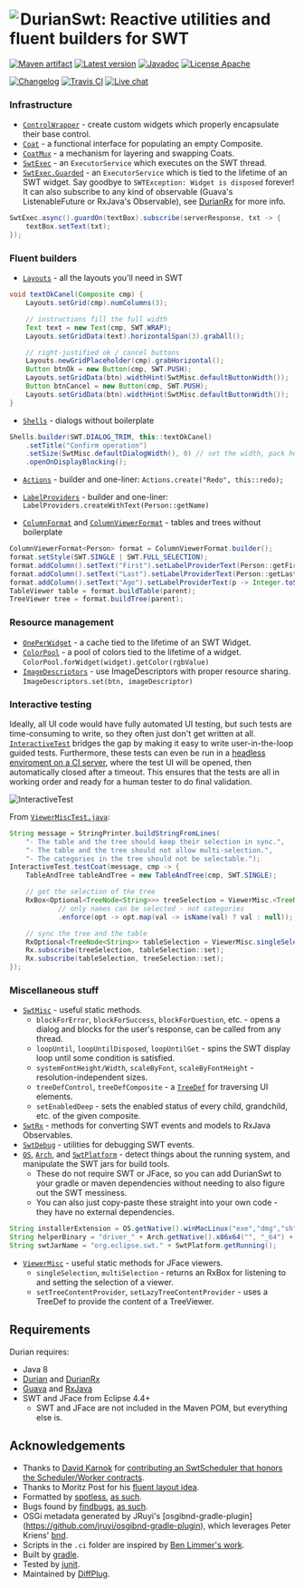 # <img align="left" src="durian-swt.png"> DurianSwt: Reactive utilities and fluent builders for SWT

<!---freshmark shields
output = [
	link(shield('Maven artifact', 'mavenCentral', '{{group}}:{{name}}', 'blue'), 'https://bintray.com/{{org}}/opensource/{{name}}/view'),
	link(shield('Latest version', 'latest', '{{stable}}', 'blue'), 'https://github.com/{{org}}/{{name}}/releases/latest'),
	link(shield('Javadoc', 'javadoc', 'OK', 'blue'), 'https://{{org}}.github.io/{{name}}/javadoc/{{stable}}/'),
	link(shield('License Apache', 'license', 'Apache', 'blue'), 'https://tldrlegal.com/license/apache-license-2.0-(apache-2.0)'),
	'',
	link(shield('Changelog', 'changelog', '{{version}}', 'brightgreen'), 'CHANGES.md'),
	link(image('Travis CI', 'https://travis-ci.org/{{org}}/{{name}}.svg?branch=master'), 'https://travis-ci.org/{{org}}/{{name}}'),
	link(shield('Live chat', 'gitter', 'live chat', 'brightgreen'), 'https://gitter.im/diffplug/durian')
	].join('\n');
-->
[![Maven artifact](https://img.shields.io/badge/mavenCentral-com.diffplug.durian%3Adurian--swt-blue.svg)](https://bintray.com/diffplug/opensource/durian-swt/view)
[![Latest version](https://img.shields.io/badge/latest-3.0.0.ALPHA-blue.svg)](https://github.com/diffplug/durian-swt/releases/latest)
[![Javadoc](https://img.shields.io/badge/javadoc-OK-blue.svg)](https://diffplug.github.io/durian-swt/javadoc/3.0.0.ALPHA/)
[![License Apache](https://img.shields.io/badge/license-Apache-blue.svg)](https://tldrlegal.com/license/apache-license-2.0-(apache-2.0))

[![Changelog](https://img.shields.io/badge/changelog-3.0.0--SNAPSHOT-brightgreen.svg)](CHANGES.md)
[![Travis CI](https://travis-ci.org/diffplug/durian-swt.svg?branch=master)](https://travis-ci.org/diffplug/durian-swt)
[![Live chat](https://img.shields.io/badge/gitter-live_chat-brightgreen.svg)](https://gitter.im/diffplug/durian)
<!---freshmark /shields -->

<!---freshmark javadoc
output = prefixDelimiterReplace(input, 'https://{{org}}.github.io/{{name}}/javadoc/', '/', stable);
-->
### Infrastructure

* [`ControlWrapper`](https://diffplug.github.io/durian-swt/javadoc/3.0.0.ALPHA/com/diffplug/common/swt/ControlWrapper.html) - create custom widgets which properly encapsulate their base control.
* [`Coat`](https://diffplug.github.io/durian-swt/javadoc/3.0.0.ALPHA/com/diffplug/common/swt/Coat.html) - a functional interface for populating an empty Composite.
* [`CoatMux`](https://diffplug.github.io/durian-swt/javadoc/3.0.0.ALPHA/com/diffplug/common/swt/CoatMux.html) - a mechanism for layering and swapping Coats.
* [`SwtExec`](https://diffplug.github.io/durian-swt/javadoc/3.0.0.ALPHA/com/diffplug/common/swt/SwtExec.html) - an `ExecutorService` which executes on the SWT thread.
* [`SwtExec.Guarded`](https://diffplug.github.io/durian-swt/javadoc/3.0.0.ALPHA/com/diffplug/common/swt/SwtExec.Guarded.html) - an `ExecutorService` which is tied to the lifetime of an SWT widget. Say goodbye to `SWTException: Widget is disposed` forever! It can also subscribe to any kind of observable (Guava's ListenableFuture or RxJava's Observable), see [DurianRx](https://github.com/diffplug/durian-rx) for more info.

```java
SwtExec.async().guardOn(textBox).subscribe(serverResponse, txt -> {
	textBox.setText(txt);
});
```

### Fluent builders

* [`Layouts`](https://diffplug.github.io/durian-swt/javadoc/3.0.0.ALPHA/com/diffplug/common/swt/Layouts.html) - all the layouts you'll need in SWT

```java
void textOkCanel(Composite cmp) {
	Layouts.setGrid(cmp).numColumns(3);

	// instructions fill the full width
	Text text = new Text(cmp, SWT.WRAP);
	Layouts.setGridData(text).horizontalSpan(3).grabAll();

	// right-justified ok / cancel buttons
	Layouts.newGridPlaceholder(cmp).grabHorizontal();
	Button btnOk = new Button(cmp, SWT.PUSH);
	Layouts.setGridData(btn).widthHint(SwtMisc.defaultButtonWidth());
	Button btnCancel = new Button(cmp, SWT.PUSH);
	Layouts.setGridData(btn).widthHint(SwtMisc.defaultButtonWidth());
}
```

* [`Shells`](https://diffplug.github.io/durian-swt/javadoc/3.0.0.ALPHA/com/diffplug/common/swt/Shells.html) - dialogs without boilerplate

```java
Shells.builder(SWT.DIALOG_TRIM, this::textOkCanel)
	.setTitle("Confirm operation")
	.setSize(SwtMisc.defaultDialogWidth(), 0) // set the width, pack height to fit contents
	.openOnDisplayBlocking();
```

* [`Actions`](https://diffplug.github.io/durian-swt/javadoc/3.0.0.ALPHA/com/diffplug/common/swt/jface/Actions.html) - builder and one-liner:
`Actions.create("Redo", this::redo);`

* [`LabelProviders`](https://diffplug.github.io/durian-swt/javadoc/3.0.0.ALPHA/com/diffplug/common/swt/jface/LabelProviders.html) - builder and one-liner:
`LabelProviders.createWithText(Person::getName)`

* [`ColumnFormat`](https://diffplug.github.io/durian-swt/javadoc/3.0.0.ALPHA/com/diffplug/common/swt/ColumnFormat.html) and [`ColumnViewerFormat`](https://diffplug.github.io/durian-swt/javadoc/3.0.0.ALPHA/com/diffplug/common/swt/jface/ColumnViewerFormat.html) - tables and trees without boilerplate

```java
ColumnViewerFormat<Person> format = ColumnViewerFormat.builder();
format.setStyle(SWT.SINGLE | SWT.FULL_SELECTION);
format.addColumn().setText("First").setLabelProviderText(Person::getFirstName);
format.addColumn().setText("Last").setLabelProviderText(Person::getLastName);
format.addColumn().setText("Age").setLabelProviderText(p -> Integer.toString(p.getAge())).setLayoutPixel(3 * SwtMisc.systemFontWidth());
TableViewer table = format.buildTable(parent);
TreeViewer tree = format.buildTree(parent);
```

### Resource management

* [`OnePerWidget`](https://diffplug.github.io/durian-swt/javadoc/3.0.0.ALPHA/com/diffplug/common/swt/OnePerWidget.html) - a cache tied to the lifetime of an SWT Widget.
* [`ColorPool`](https://diffplug.github.io/durian-swt/javadoc/3.0.0.ALPHA/com/diffplug/common/swt/ColorPool.html) - a pool of colors tied to the lifetime of a widget. `ColorPool.forWidget(widget).getColor(rgbValue)`
* [`ImageDescriptors`](https://diffplug.github.io/durian-swt/javadoc/3.0.0.ALPHA/com/diffplug/common/swt/jface/ImageDescriptors.html) - use ImageDescriptors with proper resource sharing. `ImageDescriptors.set(btn, imageDescriptor)`

### Interactive testing

Ideally, all UI code would have fully automated UI testing, but
such tests are time-consuming to write, so they often just don't
get written at all. [`InteractiveTest`](https://diffplug.github.io/durian-swt/javadoc/3.0.0.ALPHA/com/diffplug/common/swt/InteractiveTest.html)
bridges the gap by making it easy to write user-in-the-loop guided tests. Furthermore,
these tests can even be run in a [headless enviroment on a CI server](https://github.com/diffplug/durian-swt/blob/master/build.gradle#L66-L93), where the test UI
will be opened, then automatically closed after a timeout.  This ensures that the tests
are all in working order and ready for a human tester to do final validation.

![InteractiveTest](interactive-test.png)

From [`ViewerMiscTest.java`](https://github.com/diffplug/durian-swt/blob/master/test/com/diffplug/common/swt/jface/ViewerMiscTest.java):

```java
String message = StringPrinter.buildStringFromLines(
	"- The table and the tree should keep their selection in sync.",
	"- The table and the tree should not allow multi-selection.",
	"- The categories in the tree should not be selectable.");
InteractiveTest.testCoat(message, cmp -> {
	TableAndTree tableAndTree = new TableAndTree(cmp, SWT.SINGLE);

	// get the selection of the tree
	RxBox<Optional<TreeNode<String>>> treeSelection = ViewerMisc.<TreeNode<String>> singleSelection(tableAndTree.tree)
			// only names can be selected - not categories
			.enforce(opt -> opt.map(val -> isName(val) ? val : null));

	// sync the tree and the table
	RxOptional<TreeNode<String>> tableSelection = ViewerMisc.singleSelection(tableAndTree.table);
	Rx.subscribe(treeSelection, tableSelection::set);
	Rx.subscribe(tableSelection, treeSelection::set);
});
```

### Miscellaneous stuff

* [`SwtMisc`](https://diffplug.github.io/durian-swt/javadoc/3.0.0.ALPHA/com/diffplug/common/swt/SwtMisc.html) - useful static methods.
	+ `blockForError`, `blockForSuccess`, `blockForQuestion`, etc. - opens a dialog and blocks for the user's response, can be called from any thread.
	+ `loopUntil`, `loopUntilDisposed`, `loopUntilGet` - spins the SWT display loop until some condition is satisfied.
	+ `systemFontHeight/Width`, `scaleByFont`, `scaleByFontHeight` - resolution-independent sizes.
	+ `treeDefControl`, `treeDefComposite` - a [`TreeDef`](http://diffplug.github.io/durian/javadoc/snapshot/com/diffplug/common/base/TreeDef.html) for traversing UI elements.
	+ `setEnabledDeep` - sets the enabled status of every child, grandchild, etc. of the given composite.
* [`SwtRx`](https://diffplug.github.io/durian-swt/javadoc/3.0.0.ALPHA/com/diffplug/common/swt/SwtRx.html) - methods for converting SWT events and models to RxJava Observables.
* [`SwtDebug`](https://diffplug.github.io/durian-swt/javadoc/3.0.0.ALPHA/com/diffplug/common/swt/SwtDebug.html) - utilities for debugging SWT events.
* [`OS`](https://diffplug.github.io/durian-swt/javadoc/3.0.0.ALPHA/com/diffplug/common/swt/os/OS.html), [`Arch`](https://diffplug.github.io/durian-swt/javadoc/3.0.0.ALPHA/com/diffplug/common/swt/os/Arch.html), and [`SwtPlatform`](https://diffplug.github.io/durian-swt/javadoc/3.0.0.ALPHA/com/diffplug/common/swt/os/SwtPlatform.html) - detect things about the running system, and manipulate the SWT jars for build tools.
	+ These do not require SWT or JFace, so you can add DurianSwt to your gradle or maven dependencies without needing to also figure out the SWT messiness.
	+ You can also just copy-paste these straight into your own code - they have no external dependencies.
```java
String installerExtension = OS.getNative().winMacLinux("exe","dmg","sh");
String helperBinary = "driver_" + Arch.getNative().x86x64("", "_64") + ".dll";
String swtJarName = "org.eclipse.swt." + SwtPlatform.getRunning();
```
* [`ViewerMisc`](https://diffplug.github.io/durian-swt/javadoc/3.0.0.ALPHA/com/diffplug/common/swt/jface/ViewerMisc.html) - useful static methods for JFace viewers.
	+ `singleSelection`, `multiSelection` - returns an RxBox for listening to and setting the selection of a viewer.
	+ `setTreeContentProvider`, `setLazyTreeContentProvider` - uses a TreeDef to provide the content of a TreeViewer.

<!---freshmark /javadoc -->

## Requirements

Durian requires:
* Java 8
* [Durian](https://github.com/diffplug/durian) and [DurianRx](https://github.com/diffplug/durian-rx)
* [Guava](https://github.com/google/guava) and [RxJava](https://github.com/reactivex/rxjava)
* SWT and JFace from Eclipse 4.4+
	+ SWT and JFace are not included in the Maven POM, but everything else is.

## Acknowledgements

* Thanks to [David Karnok](https://akarnokd.blogspot.com/) for [contributing an SwtScheduler that honors the Scheduler/Worker contracts](https://github.com/diffplug/durian-swt/pull/1).
* Thanks to Moritz Post for his [fluent layout idea](http://eclipsesource.com/blogs/2013/07/25/efficiently-dealing-with-swt-gridlayout-and-griddata/).
* Formatted by [spotless](https://github.com/diffplug/spotless), [as such](https://github.com/diffplug/durian-rx/blob/v1.0/build.gradle?ts=4#L70-L90).
* Bugs found by [findbugs](http://findbugs.sourceforge.net/), [as such](https://github.com/diffplug/durian-rx/blob/v1.0/build.gradle?ts=4#L92-L116).
* OSGi metadata generated by JRuyi's [osgibnd-gradle-plugin] (https://github.com/jruyi/osgibnd-gradle-plugin), which leverages Peter Kriens' [bnd](http://www.aqute.biz/Bnd/Bnd).
* Scripts in the `.ci` folder are inspired by [Ben Limmer's work](http://benlimmer.com/2013/12/26/automatically-publish-javadoc-to-gh-pages-with-travis-ci/).
* Built by [gradle](http://gradle.org/).
* Tested by [junit](http://junit.org/).
* Maintained by [DiffPlug](http://www.diffplug.com/).
